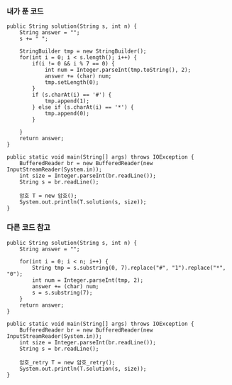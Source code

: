 ### 내가 푼 코드

	public String solution(String s, int n) {
		String answer = "";
		s += " ";

		StringBuilder tmp = new StringBuilder();
		for(int i = 0; i < s.length(); i++) {
			if(i != 0 && i % 7 == 0) {
				int num = Integer.parseInt(tmp.toString(), 2);
				answer += (char) num;
				tmp.setLength(0);
			}
			if (s.charAt(i) == '#') {
				tmp.append(1);
			} else if (s.charAt(i) == '*') {
				tmp.append(0);
			}

		}
		return answer;
	}

	public static void main(String[] args) throws IOException {
		BufferedReader br = new BufferedReader(new InputStreamReader(System.in));
		int size = Integer.parseInt(br.readLine());
		String s = br.readLine();

		암호 T = new 암호();
		System.out.println(T.solution(s, size));
	}


### 다른 코드 참고


	public String solution(String s, int n) {
		String answer = "";

		for(int i = 0; i < n; i++) {
			String tmp = s.substring(0, 7).replace("#", "1").replace("*", "0");
			int num = Integer.parseInt(tmp, 2);
			answer += (char) num;
			s = s.substring(7);
		}
		return answer;
	}

	public static void main(String[] args) throws IOException {
		BufferedReader br = new BufferedReader(new InputStreamReader(System.in));
		int size = Integer.parseInt(br.readLine());
		String s = br.readLine();

		암호_retry T = new 암호_retry();
		System.out.println(T.solution(s, size));
	}
